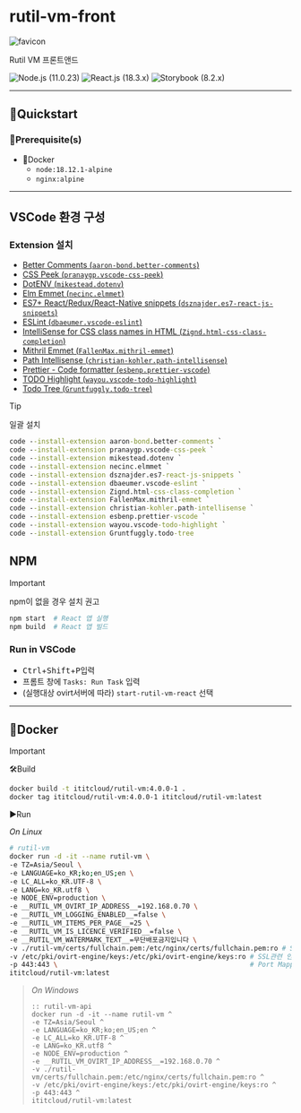 # rutil-vm-front

![favicon](favicon.ico)
  
Rutil VM 프론트앤드

![Node.js (`11.0.23`)][shield-nodejs]
![React.js (`18.3.x`)][shield-reactjs]
![Storybook (`8.2.x`)][shield-storybook]

---

## 🚀Quickstart

### 🧰Prerequisite(s)

- 🐳Docker
  - `node:18.12.1-alpine`
  - `nginx:alpine`

---

## VSCode 환경 구성

### Extension 설치

- [Better Comments (`aaron-bond.better-comments`)](https://marketplace.visualstudio.com/items?itemName=aaron-bond.better-comments)
- [CSS Peek (`pranaygp.vscode-css-peek`)](https://marketplace.visualstudio.com/items?itemName=pranaygp.vscode-css-peek)
- [DotENV (`mikestead.dotenv`)](https://marketplace.visualstudio.com/items?itemName=mikestead.dotenv)
- [Elm Emmet (`necinc.elmmet`)](https://marketplace.visualstudio.com/items?itemName=necinc.elmmet)
- [ES7+ React/Redux/React-Native snippets (`dsznajder.es7-react-js-snippets`)](https://marketplace.visualstudio.com/items?itemName=dsznajder.es7-react-js-snippets)
- [ESLint (`dbaeumer.vscode-eslint`)](https://marketplace.visualstudio.com/items?itemName=dbaeumer.vscode-eslint)
- [IntelliSense for CSS class names in HTML (`Zignd.html-css-class-completion`)](https://marketplace.visualstudio.com/items?itemName=Zignd.html-css-class-completion)
- [Mithril Emmet (`FallenMax.mithril-emmet`)](https://marketplace.visualstudio.com/items?itemName=FallenMax.mithril-emmet)
- [Path Intellisense (`christian-kohler.path-intellisense`)](https://marketplace.visualstudio.com/items?itemName=christian-kohler.path-intellisense)
- [Prettier - Code formatter (`esbenp.prettier-vscode`)](https://marketplace.visualstudio.com/items?itemName=esbenp.prettier-vscode)
- [TODO Highlight (`wayou.vscode-todo-highlight`)](https://marketplace.visualstudio.com/items?itemName=wayou.vscode-todo-highlight)
- [Todo Tree (`Gruntfuggly.todo-tree`)](https://marketplace.visualstudio.com/items?itemName=Gruntfuggly.todo-tree)

> [!TIP]
> 
> 일괄 설치
> 
> ```bat
> code --install-extension aaron-bond.better-comments `
> code --install-extension pranaygp.vscode-css-peek `
> code --install-extension mikestead.dotenv `
> code --install-extension necinc.elmmet `
> code --install-extension dsznajder.es7-react-js-snippets `
> code --install-extension dbaeumer.vscode-eslint `
> code --install-extension Zignd.html-css-class-completion `
> code --install-extension FallenMax.mithril-emmet `
> code --install-extension christian-kohler.path-intellisense `
> code --install-extension esbenp.prettier-vscode `
> code --install-extension wayou.vscode-todo-highlight `
> code --install-extension Gruntfuggly.todo-tree 
> ```

## NPM

> [!IMPORTANT] 
> 
> npm이 없을 경우 설치 권고
> 
> ```sh
> npm start  # React 앱 실행
> npm build	 # React 앱 빌드
> ```

### Run in VSCode

- <kbd>Ctrl</kbd>+<kbd>Shift</kbd>+<kbd>P</kbd>입력
- 프롬트 창에 `Tasks: Run Task` 입력
- (실행대상 ovirt서버에 따라) `start-rutil-vm-react` 선택


---

## 🐳Docker

> [!IMPORTANT]
> 
> 🛠Build
> 
> ```sh
> docker build -t ititcloud/rutil-vm:4.0.0-1 .
> docker tag ititcloud/rutil-vm:4.0.0-1 ititcloud/rutil-vm:latest
> ```
> 
> ▶️Run
> 
> *On Linux*
> 
> ```sh
> # rutil-vm
> docker run -d -it --name rutil-vm \
> -e TZ=Asia/Seoul \
> -e LANGUAGE=ko_KR;ko;en_US;en \
> -e LC_ALL=ko_KR.UTF-8 \
> -e LANG=ko_KR.utf8 \
> -e NODE_ENV=production \                                    
> -e __RUTIL_VM_OVIRT_IP_ADDRESS__=192.168.0.70 \
> -e __RUTIL_VM_LOGGING_ENABLED__=false \
> -e __RUTIL_VM_ITEMS_PER_PAGE__=25 \
> -e __RUTIL_VM_IS_LICENCE_VERIFIED__=false \
> -e __RUTIL_VM_WATERMARK_TEXT__=무단배포금지입니다 \
> -v ./rutil-vm/certs/fullchain.pem:/etc/nginx/certs/fullchain.pem:ro # SSL 인증서 마운트
> -v /etc/pki/ovirt-engine/keys:/etc/pki/ovirt-engine/keys:ro # SSL관련 인증서 마운트
> -p 443:443 \                                                # Port Mapping
> ititcloud/rutil-vm:latest
> ```

> *On Windows*
> 
> ```batch
> :: rutil-vm-api
> docker run -d -it --name rutil-vm ^
> -e TZ=Asia/Seoul ^
> -e LANGUAGE=ko_KR;ko;en_US;en ^
> -e LC_ALL=ko_KR.UTF-8 ^
> -e LANG=ko_KR.utf8 ^
> -e NODE_ENV=production ^
> -e __RUTIL_VM_OVIRT_IP_ADDRESS__=192.168.0.70 ^
> -v ./rutil-vm/certs/fullchain.pem:/etc/nginx/certs/fullchain.pem:ro ^
> -v /etc/pki/ovirt-engine/keys:/etc/pki/ovirt-engine/keys:ro ^
> -p 443:443 ^
> ititcloud/rutil-vm:latest
> ```

[shield-nodejs]: https://img.shields.io/badge/Node.js-18.12.1-5FA04E?logo=nodedotjs&logoColor=5FA04E&style=flat-square
[shield-reactjs]: https://img.shields.io/badge/React.js-18.3.x-61DAFB?logo=react&logoColor=61DAFB&style=flat-square
[shield-storybook]: https://img.shields.io/badge/Storybook-8.2.x-FF4785?logo=storybook&logoColor=FF4785&style=flat-square
